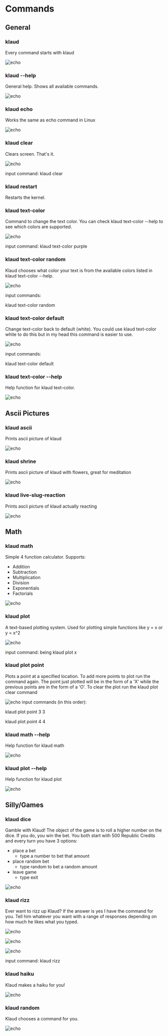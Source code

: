 # Commands

## General

### klaud
Every command starts with klaud

![echo](assets/klaud.png)

### klaud --help
General help. Shows all available commands.

![echo](assets/help.png)

### klaud echo
Works the same as echo command in Linux

![echo](assets/echo.png.png)

### klaud clear

Clears screen. That's it.

![echo](assets/blank.png)

input command: klaud clear

### klaud restart

Restarts the kernel.

### klaud text-color
Command to change the text color. You can check klaud text-color --help to see which colors are supported.

![echo](assets/textcolor.png)

input command:
klaud text-color purple

### klaud text-color random
Klaud chooses what color your text is from the available colors listed in klaud text-color --help.

![echo](assets/textColorRand2.png)

input commands:

klaud text-color random

### klaud text-color default
Change text-color back to default (white). You could use klaud text-color white to do this but in my head this command is easier to use.

![echo](assets/textColorDef.png)

input commands:

klaud text-color default

### klaud text-color --help
Help function for klaud text-color.

![echo](assets/textcolorHelp.png)

## Ascii Pictures

### klaud ascii
Prints ascii picture of klaud

![echo](assets/ascii.png)

### klaud shrine
Prints ascii picture of klaud with flowers, great for meditation

![echo](assets/shrine.png)

### klaud live-slug-reaction
Prints ascii picture of klaud actually reacting

![echo](assets/reaction.png)

## Math

### klaud math
Simple 4 function calculator. Supports: 
* Addition
* Subtraction
* Multiplication
* Division
* Exponentials
* Factorials

![echo](assets/math.png)

### klaud plot
A text-based plotting system. Used for plotting simple functions like y = x or y = x^2

![echo](assets/plot.png)

input command: being klaud plot x

### klaud plot point
Plots a point at a specified location. To add more points to plot run the command again. The point just plotted will be in the form of a 'X' while the previous points are in the form of a 'O'. To clear the plot run the klaud plot clear command

![echo](assets/plotpoint.png)
input commands (in this order): 

klaud plot point 3 3

klaud plot point 4 4

### klaud math --help
Help function for klaud math

![echo](assets/mathHelp.png)

### klaud plot --help
Help function for klaud plot

![echo](assets/plotHelp.png)

## Silly/Games

### klaud dice
Gamble with Klaud! The object of the game is to roll a higher number on the dice. If you do, you win the bet. You both start with 500 Republic Credits and every turn you have 3 options:
* place a bet
    * type a number to bet that amount
* place random bet
    * type random to bet a random amount
* leave game
    * type exit

![echo](assets/dice.png)

### klaud rizz
Ever want to rizz up Klaud? If the answer is yes I have the command for you. Tell him whatever you want with a range of responses depending on how much he likes what you typed.

![echo](assets/klaudrizz.png)

![echo](assets/klaudrizz1.png)

![echo](assets/klaudrizz2.png)

input command: klaud rizz

### klaud haiku
Klaud makes a haiku for you!

![echo](assets/haiku.png)

### klaud random
Klaud chooses a command for you.

![echo](assets/random.png)
